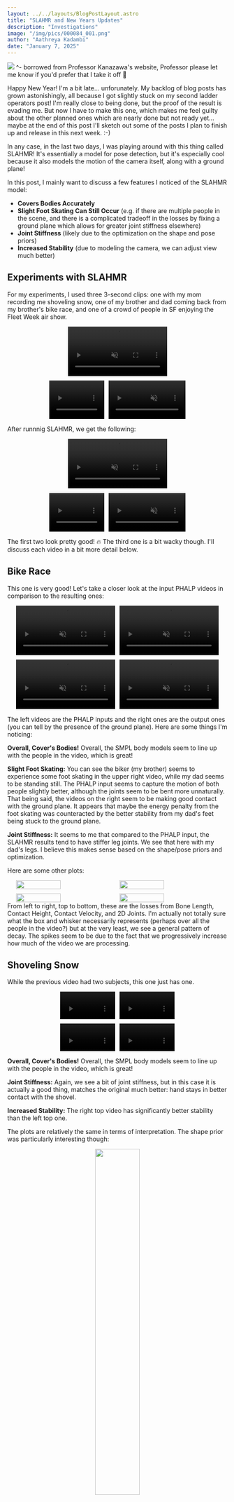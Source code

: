 ```yaml
---
layout: ../../layouts/BlogPostLayout.astro
title: "SLAHMR and New Years Updates"
description: "Investigations"
image: "/img/pics/000084_001.png"
author: "Aathreya Kadambi"
date: "January 7, 2025"
---
```


<div><img src="https://people.eecs.berkeley.edu/~kanazawa/img/new_animated.gif" /> ^- borrowed from Professor Kanazawa's website, Professor please let me know if you'd prefer that I take it off 🤧</div>

Happy New Year! I'm a bit late... unforunately. My backlog of blog posts has grown astonishingly, all because I got slightly stuck on my second ladder operators post! I'm really close to being done, but the proof of the result is evading me. But now I have to make this one, which makes me feel guilty about the other planned ones which are nearly done but not ready yet... maybe at the end of this post I'll sketch out some of the posts I plan to finish up and release in this next week. :-)

In any case, in the last two days, I was playing around with this thing called SLAHMR! It's essentially a model for pose detection, but it's especially cool because it also models the motion of the camera itself, along with a ground plane!

In this post, I mainly want to discuss a few features I noticed of the SLAHMR model:
- **Covers Bodies Accurately**
- **Slight Foot Skating Can Still Occur** (e.g. if there are multiple people in the scene, and there is a complicated tradeoff in the losses by fixing a ground plane which allows for greater joint stiffness elsewhere)
- **Joint Stiffness** (likely due to the optimization on the shape and pose priors)
- **Increased Stability** (due to modeling the camera, we can adjust view much better)

Experiments with SLAHMR
-------------------------

For my experiments, I used three 3-second clips: one with my mom recording me shoveling snow, one of my brother and dad coming back from my brother's bike race, and one of a crowd of people in SF enjoying the Fleet Week air show.

<center><video width="45%" controls muted>
    <source src="/img/pics/slahmr-pics/IMG_6743.mov" type="video/quicktime">
    <source src="/img/pics/slahmr-pics/IMG_6743.mp4" type="video/mp4">
  Your browser does not support the video tag.
</video></center>

<div style="display: flex; justify-content: center; gap: 10px; margin-top: 10px;">
<video width="25%" controls muted>
    <source src="/img/pics/slahmr-pics/IMG_7143.mov" type="video/quicktime">
    <source src="/img/pics/slahmr-pics/IMG_7143.mp4" type="video/mp4">
  Your browser does not support the video tag.
</video>
<video width="35%" controls muted>
    <source src="/img/pics/slahmr-pics/IMG_6145.mov" type="video/quicktime">
    <source src="/img/pics/slahmr-pics/IMG_6145.mp4" type="video/mp4">
  Your browser does not support the video tag.
</video>
</div>

After runnnig SLAHMR, we get the following:

<center><video width="45%" controls muted>
    <source src="/img/pics/slahmr-pics/IMG_6743_motion_chunks_grid.mp4" type="video/mp4">
  Your browser does not support the video tag.
</video></center>

<div style="display: flex; justify-content: center; gap: 10px; margin-top: 10px;">
<video width="25%" controls muted>
    <source src="/img/pics/slahmr-pics/IMG_7143_motion_chunks_grid.mp4" type="video/mp4">
  Your browser does not support the video tag.
</video>
<video width="35%" controls muted>
    <source src="/img/pics/slahmr-pics/IMG_6145_motion_chunks_grid.mp4" type="video/mp4">
  Your browser does not support the video tag.
</video>
</div>

The first two look pretty good! 🔥 The third one is a bit wacky though. I'll discuss each video in a bit more detail below.

Bike Race
--------------------------
This one is very good! Let's take a closer look at the input PHALP videos in comparison to the resulting ones:
<div style="display: flex; justify-content: center; gap: 10px; margin-top: 10px;">
<video width="45%" controls muted>
    <source src="/img/pics/slahmr-pics/bike-race/IMG_6743_input_final_000000_above.mp4" type="video/mp4">
  Your browser does not support the video tag.
</video>
<video width="45%" controls muted>
    <source src="/img/pics/slahmr-pics/bike-race/IMG_6743_motion_chunks_final_000220_above.mp4" type="video/mp4">
  Your browser does not support the video tag.
</video>
</div>
<div style="display: flex; justify-content: center; gap: 10px; margin-top: 10px;">
<video width="45%" controls muted>
    <source src="/img/pics/slahmr-pics/bike-race/IMG_6743_input_final_000000_src_cam.mp4" type="video/mp4">
  Your browser does not support the video tag.
</video>
<video width="45%" controls muted>
    <source src="/img/pics/slahmr-pics/bike-race/IMG_6743_motion_chunks_final_000220_src_cam.mp4" type="video/mp4">
  Your browser does not support the video tag.
</video>
</div>

The left videos are the PHALP inputs and the right ones are the output ones (you can tell by the presence of the ground plane). Here are some things I'm noticing:

**Overall, Cover's Bodies!** Overall, the SMPL body models seem to line up with the people in the video, which is great!

**Slight Foot Skating:** You can see the biker (my brother) seems to experience some foot skating in the upper right video, while my dad seems to be standing still. The PHALP input seems to capture the motion of both people slightly better, although the joints seem to be bent more unnaturally. That being said, the videos on the right seem to be making good contact with the ground plane. It appears that maybe the energy penalty from the foot skating was counteracted by the better stability from my dad's feet being stuck to the ground plane.

**Joint Stiffness:** It seems to me that compared to the PHALP input, the SLAHMR results tend to have stiffer leg joints. We see that here with my dad's legs. I believe this makes sense based on the shape/pose priors and optimization.

Here are some other plots:
<div style="display: flex; justify-content: center; gap: 10px; margin-top: 10px;">
<img src="/img/pics/slahmr-pics/bike-race/bone_length.png" width="45%" />
<img src="/img/pics/slahmr-pics/bike-race/contact_height.png" width="45%" />
</div>
<div style="display: flex; justify-content: center; gap: 10px; margin-top: 10px;">
<img src="/img/pics/slahmr-pics/bike-race/contact_vel.png" width="45%" />
<img src="/img/pics/slahmr-pics/bike-race/joints2d.png" width="45%" />
</div>
From left to right, top to bottom, these are the losses from Bone Length, Contact Height, Contact Velocity, and 2D Joints. I'm actually not totally sure what the box and whisker necessarily represents (perhaps over all the people in the video?) but at the very least, we see a general pattern of decay. The spikes seem to be due to the fact that we progressively increase how much of the video we are processing.

Shoveling Snow
--------------------------

While the previous video had two subjects, this one just has one.
<div style="display: flex; justify-content: center; gap: 10px; margin-top: 10px;">
<video width="25%" controls muted>
    <source src="/img/pics/slahmr-pics/shoveling-snow/IMG_7143_input_final_000000_above.mp4" type="video/mp4">
  Your browser does not support the video tag.
</video>
<video width="25%" controls muted>
    <source src="/img/pics/slahmr-pics/shoveling-snow/IMG_7143_motion_chunks_final_000200_above.mp4" type="video/mp4">
  Your browser does not support the video tag.
</video>
</div>
<div style="display: flex; justify-content: center; gap: 10px; margin-top: 10px;">
<video width="25%" controls muted>
    <source src="/img/pics/slahmr-pics/shoveling-snow/IMG_7143_input_final_000000_src_cam.mp4" type="video/mp4">
  Your browser does not support the video tag.
</video>
<video width="25%" controls muted>
    <source src="/img/pics/slahmr-pics/shoveling-snow/IMG_7143_motion_chunks_final_000200_src_cam.mp4" type="video/mp4">
  Your browser does not support the video tag.
</video>
</div>

**Overall, Cover's Bodies!** Overall, the SMPL body models seem to line up with the people in the video, which is great!

**Joint Stiffness:** Again, we see a bit of joint stiffness, but in this case it is actually a good thing, matches the original much better: hand stays in better contact with the shovel. 

**Increased Stability:** The right top video has significantly better stability than the left top one.

The plots are relatively the same in terms of interpretation. The shape prior was particularly interesting though:
<center>
<img src="/img/pics/slahmr-pics/shoveling-snow/shape_prior.png" width="45%" />
</center>
I'm not sure why it seems to oscillate so smoothly like this. Perhaps it is coincidence?

Here's one more comparison to showcsae the increased stability and joint stiffness (see the legs) when we change the view:
<div style="display: flex; justify-content: center; gap: 10px; margin-top: 10px;">
<video width="25%" controls muted>
    <source src="/img/pics/slahmr-pics/shoveling-snow/IMG_7143_input_final_000000_side.mp4" type="video/mp4">
  Your browser does not support the video tag.
</video>
<video width="25%" controls muted>
    <source src="/img/pics/slahmr-pics/shoveling-snow/IMG_7143_motion_chunks_final_000200_side.mp4" type="video/mp4">
  Your browser does not support the video tag.
</video>
</div>

Blue Angels
--------------------------

This one was particularly funny but had issues.
<div style="display: flex; justify-content: center; gap: 10px; margin-top: 10px;">
<video width="25%" controls muted>
    <source src="/img/pics/slahmr-pics/blue-angels/IMG_6145_input_final_000000_side.mp4" type="video/mp4">
  Your browser does not support the video tag.
</video>
<video width="25%" controls muted>
    <source src="/img/pics/slahmr-pics/blue-angels/IMG_6145_motion_chunks_final_000200_side.mp4" type="video/mp4">
  Your browser does not support the video tag.
</video>
</div>
<div style="display: flex; justify-content: center; gap: 10px; margin-top: 10px;">
<video width="25%" controls muted>
    <source src="/img/pics/slahmr-pics/blue-angels/IMG_6145_input_final_000000_src_cam.mp4" type="video/mp4">
  Your browser does not support the video tag.
</video>
<video width="25%" controls muted>
    <source src="/img/pics/slahmr-pics/blue-angels/IMG_6145_motion_chunks_final_000200_src_cam.mp4" type="video/mp4">
  Your browser does not support the video tag.
</video>
</div>

It's interesting to note that here, the PHALP inputs aren't particularly bad (except for that blue guy casually floating around hehe). I think the issue here was more that the ground plane was abnormally slanted in the original video (it's San Francisco) and it probably also had local curvature (which ideally, shouldn't be too much of a problem to be honest). But I think this caused the initial body models to be very offset from things like the ground plane, which probably caused a weird initial loss/gradient that just threw it on an entirely different course towards noise.

<div style="display: flex; justify-content: center; gap: 10px; margin-top: 10px;">
<img src="/img/pics/slahmr-pics/blue-angels/bone_length.png" width="45%" />
<img src="/img/pics/slahmr-pics/blue-angels/contact_height.png" width="45%" />
</div>
<div style="display: flex; justify-content: center; gap: 10px; margin-top: 10px;">
<img src="/img/pics/slahmr-pics/blue-angels/contact_vel.png" width="45%" />
<img src="/img/pics/slahmr-pics/blue-angels/joints2d.png" width="45%" />
</div>

Looking at these losses we get maybe another side of the story (?): perhaps as the camera panned around, several new people were added. This is why we see an increasing step situation, and the losses likely barely decreased each time because the initial conditions themselves were not very good. In fact, I think it might be that the initial optimization step on the first chunk of the video might have interfered too much with the remaining chunks, causing everything to kind of jumble up. Afterwards, I think pose detection/matching tends to be a sort of "jigsaw puzzle problem", so you need to be very close to the true solution to have good convergence. I think here, the PHALP inputs were just too far off themselves to produce good SLAHMR results.

While I still have to read up on how PHALP works, perhaps a solution to this would therefore be to interleave steps of PHALP (detecting humans and then lifting to 3D) and SLAHMR optimization, or regenerating views each time and rerunning PHALP. These might take a while though, and perhaps other models might perform better at this particular task. Or maybe, one could change the regularization/lambda parameters mentioned in the paper, to decrease the effect or do the optimization with a lower step size.

Other Videos
---------------------

I also tried to see if it would do anything with this video that could fuel skinwalker conspiracies:
<center><video width="35%"controls muted>
    <source src="/img/pics/slahmr-pics/IMG_1333.mov" type="video/quicktime">
    <source src="/img/pics/slahmr-pics/IMG_1333.mp4" type="video/mp4">
  Your browser does not support the video tag.
</video></center>

but it didn't, mainly just errored. I guess it's to be expected, since the joints are all wack and the only subject isn't human. Perhaps I'll try to fidget around one day to get this to work.

January Planned Posts
-------------------------

The issue with some of these posts is that after I've figured out what I want to write about and lay it out in my head too well, actually writing it out becomes a pain! And also, everything kind of temporarily slowed down in early November because I decided to go back to a Pomodoro schedule for the rest of the semester.

But... now with the new year and all, I promise to be more on top of my posts 🤧, especially in this next week so that I can get it all out of the way and out of my system before the semester starts!

**General Posts:**
1. Tales From Berkeley: I've been thinking, people should start documenting their lives as legends more in the modern day! Myths and legends from the ancient world are often just funny stories from people's lives. I think this would make life more interesting (at the least, we do have memes 😂).

I'll be compiling this one for a while, and I'll post maybe next month or later!

**Math Posts:**
1. Motivating Ladder Operators II: Boundedness of the spectrum of an operator might imply discretness of the point spectrum (and maybe even the other parts of the spectrum?). I really believe in this result, even if the true one might have extra conditions.
2. What is dx: Finally, I think I've come to better understand variational methods, what differentials really mean, forces, energy, and gradient descent. Lots of tangents (oh boy, this might be a long post).
3. Rectified Flow: I've recently been interested in optimal transport, and I checked out the TRELLIS paper and the one on rectified flow! They're amazing!
4. Krylov Methods: BiCGStab and and all the other numerical methods for solving systems have always been a bit of a jumble in my head, but apparently, they're all special cases of Krylov methods!
5. Kernel Methods and Mercer's Theorem: A proof of Mercer's theorem which we learned in my ML class, and then Sturm-Liouville equations.
6. USD: An apologetic post about why USD is actually designed extremely well.
7. Words I Pretend to Know: A confession about several words I use a lot but secretly don't actually understand! 😂 Of course, now I do though.
8. Graph Theory in n Dimensions: Simplicial complexes and generalizing graph theoretic analyses to them! Perhaps there are many more generalizations of things like the Euler characteristic, and if we take all combinations of the different counts of n-dimensional cells of a simplicial complex (moments being things like vertices, edges, faces, etc.) what do we get? 

The good thing is, math posts 1 through 3, 5, and 6 are well on their way to being done. These are the ones I can hope to finish this week or next. 4, 7, and 8 might take a while though. 


